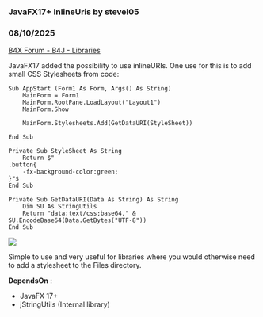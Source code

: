 ### JavaFX17+ InlineUris by stevel05
### 08/10/2025
[B4X Forum - B4J - Libraries](https://www.b4x.com/android/forum/threads/168176/)

JavaFX17 added the possibility to use inlineURIs. One use for this is to add small CSS Stylesheets from code:  
  

```B4X
Sub AppStart (Form1 As Form, Args() As String)  
    MainForm = Form1  
    MainForm.RootPane.LoadLayout("Layout1")  
    MainForm.Show  
   
    MainForm.Stylesheets.Add(GetDataURI(StyleSheet))  
  
End Sub  
  
Private Sub StyleSheet As String  
    Return $"  
.button{  
    -fx-background-color:green;  
}"$  
End Sub  
  
Private Sub GetDataURI(Data As String) As String  
    Dim SU As StringUtils  
    Return "data:text/css;base64," & SU.EncodeBase64(Data.GetBytes("UTF-8"))  
End Sub
```

  
  

![](https://www.b4x.com/android/forum/attachments/165942)

  
Simple to use and very useful for libraries where you would otherwise need to add a stylesheet to the Files directory.  
  
**DependsOn** :   

- JavaFX 17+
- jStringUtils (Internal library)